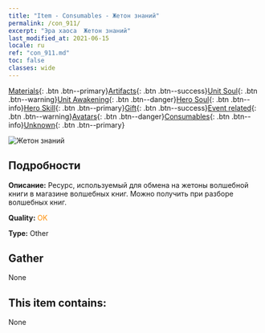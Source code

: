 ```yaml
---
title: "Item - Consumables - Жетон знаний"
permalink: /con_911/
excerpt: "Эра хаоса  Жетон знаний"
last_modified_at: 2021-06-15
locale: ru
ref: "con_911.md"
toc: false
classes: wide
---
```

 [Materials](/ItemsRU/){: .btn .btn--primary}[Artifacts](/ItemsRU/Artifacts/){: .btn .btn--success}[Unit Soul](/ItemsRU/UnitSoul/){: .btn .btn--warning}[Unit Awakening](/ItemsRU/UnitAwakening/){: .btn .btn--danger}[Hero Soul](/ItemsRU/HeroSoul/){: .btn .btn--info}[Hero Skill](/ItemsRU/HeroSkill/){: .btn .btn--primary}[Gift](/ItemsRU/Gift/){: .btn .btn--success}[Event related](/ItemsRU/Events/){: .btn .btn--warning}[Avatars](/ItemsRU/Avatars/){: .btn .btn--danger}[Consumables](/ItemsRU/Consumables/){: .btn .btn--info}[Unknown](/ItemsRU/Unknown/){: .btn .btn--primary}

 ![Жетон знаний](/images/t/i_40004.png)

## Подробности
 **Описание:** Ресурс, используемый для обмена на жетоны волшебной книги в магазине волшебных книг. Можно получить при разборе волшебных книг.

 **Quality:** <span style="color: #FF8C00">OK</span>

 **Type:** Other

## Gather

  None

## This item contains:

  None

